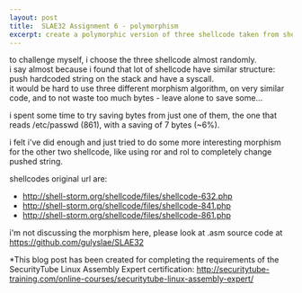 ```yaml
---
layout: post
title:  SLAE32 Assignment 6 - polymorphism
excerpt: create a polymorphic version of three shellcode taken from shellstorm
---
```


to challenge myself, i choose the three shellcode almost randomly.  
i say almost because i found that lot of shellcode have similar structure: push hardcoded string on the stack and have a syscall.  
it would be hard to use three different morphism algorithm, on very similar code, and to not waste too much bytes - leave alone to save some...

i spent some time to try saving bytes from just one of them, the one
that reads /etc/passwd (861), with a saving of 7 bytes (~6%).

i felt i've did enough and just tried to do some more interesting morphism for the other two shellcode, like using ror and rol to completely change pushed string.

shellcodes original url are:
* http://shell-storm.org/shellcode/files/shellcode-632.php
* http://shell-storm.org/shellcode/files/shellcode-841.php
* http://shell-storm.org/shellcode/files/shellcode-861.php

i'm not discussing the morphism here, please look at .asm source code at https://github.com/gulyslae/SLAE32

*This blog post has been created for completing the requirements of the SecurityTube Linux Assembly Expert certification: http://securitytube-training.com/online-courses/securitytube-linux-assembly-expert/
